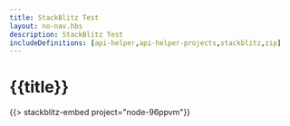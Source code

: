 ```yaml
---
title: StackBlitz Test
layout: no-nav.hbs
description: StackBlitz Test
includeDefinitions: [api-helper,api-helper-projects,stackblitz,zip]
---
```


# {{title}}

{{> stackblitz-embed project="node-96ppvm"}}